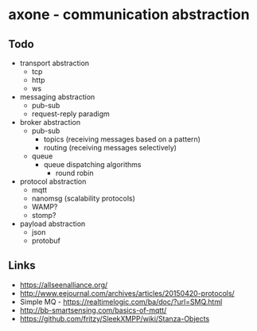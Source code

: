 # axone - communication abstraction


## Todo

   * transport abstraction
      * tcp
      * http
      * ws
   * messaging abstraction
      * pub-sub
      * request-reply paradigm
   * broker abstraction
      * pub-sub
         * topics (receiving messages based on a pattern)
         * routing (receiving messages selectively)
      * queue
         * queue dispatching algorithms
            * round robin
   * protocol abstraction
      * mqtt
      * nanomsg (scalability protocols)
      * WAMP?
      * stomp?
   * payload abstraction
      * json
      * protobuf

## Links
   * https://allseenalliance.org/
   * http://www.eejournal.com/archives/articles/20150420-protocols/
   * Simple MQ - https://realtimelogic.com/ba/doc/?url=SMQ.html
   * http://bb-smartsensing.com/basics-of-mqtt/
   * https://github.com/fritzy/SleekXMPP/wiki/Stanza-Objects
